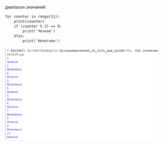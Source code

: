 диапазон значаний
```
for сounter in range(11):
    print(сounter)
    if (сounter % 2) == 0:
        print('Четное')
    else:
        print('Нечетное')	
```

![](../../01.Программирование_на_Pyth_для_детей/_Pictures/Pasted_image_20250304192147.png)